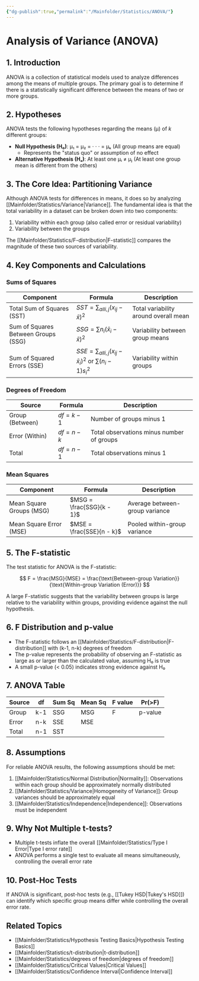 ```yaml
---
{"dg-publish":true,"permalink":"/Mainfolder/Statistics/ANOVA/"}
---
```


# Analysis of Variance (ANOVA)

## 1. Introduction

ANOVA is a collection of statistical models used to analyze differences among the means of multiple groups. The primary goal is to determine if there is a statistically significant difference between the means of two or more groups.

## 2. Hypotheses

ANOVA tests the following hypotheses regarding the means (μ) of *k* different groups:

- **Null Hypothesis (H₀)**: μ₁ = μ₂ = · · · = μₖ (All group means are equal)
  - Represents the "status quo" or assumption of no effect
- **Alternative Hypothesis (Hₐ)**: At least one μᵢ ≠ μⱼ (At least one group mean is different from the others)

## 3. The Core Idea: Partitioning Variance

Although ANOVA tests for differences in means, it does so by analyzing [[Mainfolder/Statistics/Variance\|Variance]]. The fundamental idea is that the total variability in a dataset can be broken down into two components:

1. Variability within each group (also called error or residual variability)
2. Variability between the groups

The [[Mainfolder/Statistics/F-distribution\|F-statistic]] compares the magnitude of these two sources of variability.

## 4. Key Components and Calculations

### Sums of Squares

| Component                           | Formula                                                                 | Description                           |
| ----------------------------------- | ----------------------------------------------------------------------- | ------------------------------------- |
| Total Sum of Squares (SST)          | $SST = \sum_{all i,j} (x_{ij} - \bar{x})^2$                             | Total variability around overall mean |
| Sum of Squares Between Groups (SSG) | $SSG = \sum n_i (\bar{x}_i - \bar{x})^2$                                | Variability between group means       |
| Sum of Squared Errors (SSE)         | $SSE = \sum_{all i,j} (x_{ij} - \bar{x}_i)^2$ or $\sum (n_i - 1) s_i^2$ | Variability within groups             |

### Degrees of Freedom

| Source | Formula | Description |
|--------|---------|-------------|
| Group (Between) | $df = k - 1$ | Number of groups minus 1 |
| Error (Within) | $df = n - k$ | Total observations minus number of groups |
| Total | $df = n - 1$ | Total observations minus 1 |

### Mean Squares

| Component | Formula | Description |
|-----------|---------|-------------|
| Mean Square Groups (MSG) | $MSG = \frac{SSG}{k - 1}$ | Average between-group variance |
| Mean Square Error (MSE) | $MSE = \frac{SSE}{n - k}$ | Pooled within-group variance |

## 5. The F-statistic

The test statistic for ANOVA is the F-statistic:

$$
F = \frac{MSG}{MSE} = \frac{\text{Between-group Variation}}{\text{Within-group Variation (Error)}}
$$

A large F-statistic suggests that the variability between groups is large relative to the variability within groups, providing evidence against the null hypothesis.

## 6. F Distribution and p-value

- The F-statistic follows an [[Mainfolder/Statistics/F-distribution\|F-distribution]] with (k-1, n-k) degrees of freedom
- The p-value represents the probability of observing an F-statistic as large as or larger than the calculated value, assuming H₀ is true
- A small p-value (< 0.05) indicates strong evidence against H₀

## 7. ANOVA Table

| Source | df | Sum Sq | Mean Sq | F value | Pr(>F) |
|--------|----|--------|---------|---------|--------|
| Group | k-1 | SSG | MSG | F | p-value |
| Error | n-k | SSE | MSE | | |
| Total | n-1 | SST | | | |

## 8. Assumptions

For reliable ANOVA results, the following assumptions should be met:

1. [[Mainfolder/Statistics/Normal Distribution\|Normality]]: Observations within each group should be approximately normally distributed
2. [[Mainfolder/Statistics/Variance\|Homogeneity of Variance]]: Group variances should be approximately equal
3. [[Mainfolder/Statistics/Independence\|Independence]]: Observations must be independent

## 9. Why Not Multiple t-tests?

- Multiple t-tests inflate the overall [[Mainfolder/Statistics/Type I Error\|Type I error rate]]
- ANOVA performs a single test to evaluate all means simultaneously, controlling the overall error rate

## 10. Post-Hoc Tests

If ANOVA is significant, post-hoc tests (e.g., [[Tukey HSD\|Tukey's HSD]]) can identify which specific group means differ while controlling the overall error rate.

## Related Topics
- [[Mainfolder/Statistics/Hypothesis Testing Basics\|Hypothesis Testing Basics]]
- [[Mainfolder/Statistics/t-distribution\|t-distribution]]
- [[Mainfolder/Statistics/degrees of freedom\|degrees of freedom]]
- [[Mainfolder/Statistics/Critical Values\|Critical Values]]
- [[Mainfolder/Statistics/Confidence Interval\|Confidence Interval]]
